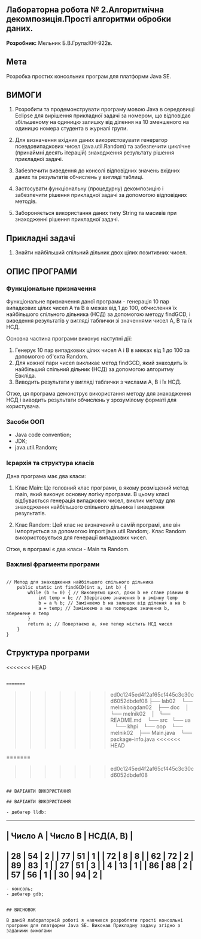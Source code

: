 ## Лабораторна робота № 2.Алгоритмічна декомпозиція.Прості алгоритми обробки даних.

**Розробник:**  Мельник Б.В.Група:КН-922в. 

## Мета
Розробка простих консольних програм для платформи Java SE.

## ВИМОГИ

1. Розробити та продемонструвати програму мовою Java в середовищі Eclipse для вирішення прикладної задачі за номером, що відповідає збільшеному на одиницю залишку від ділення на 10 зменшеного на одиницю номера студента в журналі групи.

2. Для визначення вхідних даних використовувати генератор псевдовипадкових чисел (java.util.Random) та забезпечити циклічне (принаймні десять ітерацій) знаходження результату рішення прикладної задачі.

3. Забезпечити виведення до консолі відповідних значень вхідних даних та результатів обчислень у вигляді таблиці.

4. Застосувати функціональну (процедурну) декомпозицію і забезпечити рішення прикладної задачі за допомогою відповідних методів.

5. Забороняється використання даних типу String та масивів при знаходженні рішення прикладної задачі.

## Прикладні задачі

1. Знайти найбільший спільний дільник двох цілих позитивних чисел.

## ОПИС ПРОГРАМИ

### Функціональне призначення

Функціональне призначення даної програми - генерація 10 пар випадкових цілих чисел A та B в межах від 1 до 100, обчислення їх найбільшого спільного дільника (НСД) за допомогою методу findGCD, і виведення результатів у вигляді таблички зі значеннями чисел A, B та їх НСД.

Основна частина програми виконує наступні дії:

1. Генерує 10 пар випадкових цілих чисел A і B в межах від 1 до 100 за допомогою об'єкта Random.
2. Для кожної пари чисел викликає метод findGCD, який знаходить їх найбільший спільний дільник (НСД) за допомогою алгоритму Евкліда.
3. Виводить результати у вигляді таблички з числами A, B і їх НСД.

Отже, ця програма демонструє використання методу для знаходження НСД і виводить результати обчислень у зрозумілому форматі для користувача.

### Засоби ООП

 - Java code convention;
 - JDK;
 - java.util.Random;

### Ієрархія та структура класів

Дана програма має два класи:

 1. Клас Main: Це головний клас програми, в якому розміщений метод main, який виконує основну логіку програми. В цьому класі відбувається генерація випадкових чисел, виклик методу для знаходження найбільшого спільного дільника і виведення результатів.

 2. Клас Random: Цей клас не визначений в самій програмі, але він імпортується за допомогою import java.util.Random;. Клас Random використовується для генерації випадкових чисел.

Отже, в програмі є два класи - Main та Random.

### Важливі фрагменти програми

```

// Метод для знаходження найбільшого спільного дільника
    public static int findGCD(int a, int b) {
        while (b != 0) { // Виконуємо цикл, доки b не стане рівним 0
            int temp = b; // Зберігаємо значення b в змінну temp
            b = a % b; // Замінюємо b на залишок від ділення a на b
            a = temp; // Замінюємо a на попереднє значення b, збережене в temp
        }
        return a; // Повертаємо a, яке тепер містить НСД чисел
    }
}
```

## Структура програми
<<<<<<< HEAD

```

=======
```
>>>>>>> ed0c1245ed4f2af65cf445c3c30cd6052dbdef08
├── lab02
    └── melnikbogdan02
        ├── doc
        │   └── melnik02
        │       └── README.md
        └── src
            └── ua
                └── khpi
                    └── oop
                        └── melnik02
                            ├── Main.java
                            └── package-info.java
<<<<<<< HEAD

=======
>>>>>>> ed0c1245ed4f2af65cf445c3c30cd6052dbdef08
```

## ВАРІАНТИ ВИКОРИСТАННЯ

## ВАРІАНТИ ВИКОРИСТАННЯ

- дебагер lldb:
```
------------------------------------------------
|  Число A   |  Число B   |  НСД(A, B)    |
------------------------------------------------
|      28    |      54    |         2     |
|      77    |      51    |         1     |
|      72    |       8    |         8     |
|      62    |      72    |         2     |
|      89    |      83    |         1     |
|      27    |      51    |         3     |
|       4    |      13    |         1     |
|      86    |      88    |         2     |
|      57    |      56    |         1     |
|      30    |      94    |         2     |
------------------------------------------------
```
- консоль;
- дебагер gdb;


## ВИСНОВОК 

В даній лабораторній роботі я навчився розробляти прості консольні програми для платформи Java SE. Виконав Прикладну задачу згідно з заданими вимогами


















